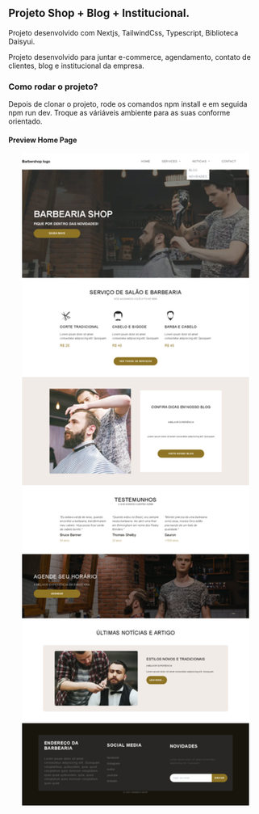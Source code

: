 ## Projeto Shop + Blog + Institucional.

Projeto desenvolvido com Nextjs, TailwindCss, Typescript, Biblioteca Daisyui.

Projeto desenvolvido para juntar e-commerce, agendamento, contato de clientes, blog e institucional da empresa.

### Como rodar o projeto?
Depois de clonar o projeto, rode os comandos npm install e em seguida npm run dev.
Troque as váriáveis ambiente para as suas conforme orientado.

#### Preview Home Page

<p align="center">
    <img width="450" src="/public/homepage.png">
</p>